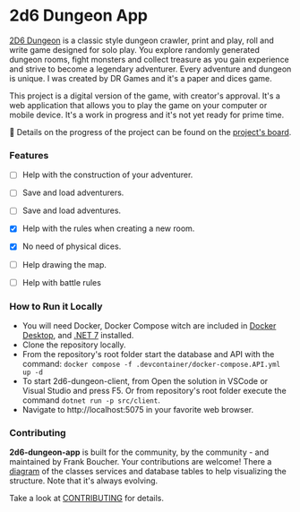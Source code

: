 # 2d6 Dungeon App

[2D6 Dungeon](https://drgames.co.uk/2d6-dungeon-a-classic-dungeon-crawler-solo-player-game/) is a classic style dungeon crawler, print and play, roll and write game designed for solo play. You explore randomly generated dungeon rooms, fight monsters and collect treasure as you gain experience and strive to become a legendary adventurer. Every adventure and dungeon is unique. I was created by DR Games and it's a paper and dices game.

This project is a digital version of the game, with creator's approval. It's a web application that allows you to play the game on your computer or mobile device. It's a work in progress and it's not yet ready for prime time.

📅 Details on the progress of the project can be found on the [project's board](https://github.com/users/FBoucher/projects/13).

### Features

- [ ] Help with the construction of your adventurer.
- [ ] Save and load adventurers.
- [ ] Save and load adventures.
- [X] Help with the rules when creating a new room.
- [X] No need of physical dices.
- [ ] Help drawing the map.
- [ ] Help with battle rules  


### How to Run it Locally

- You will need Docker, Docker Compose witch are included in [Docker Desktop](https://docs.docker.com/desktop/), and [.NET 7](https://dotnet.microsoft.com/en-us/download) installed.
- Clone the repository locally.
- From the repository's root folder start the database and API with the command: `docker compose -f .devcontainer/docker-compose.API.yml up -d` 
- To start 2d6-dungeon-client, from Open the solution in VSCode or Visual Studio and press F5. Or from repository's root folder execute the command `dotnet run -p src/client`.
- Navigate to http://localhost:5075 in your favorite web browser.


### Contributing
**2d6-dungeon-app** is built for the community, by the community - and maintained by Frank Boucher. Your contributions are welcome! There a [diagram](medias/2d6-Dungeon-app_v0-1.png) of the classes services and database tables to help visualizing the structure. Note that it's always evolving.

Take a look at [CONTRIBUTING](/CONTRIBUTING.md) for details.